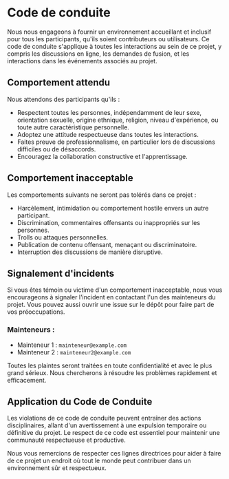 # Code de conduite

Nous nous engageons à fournir un environnement accueillant et inclusif pour tous les participants, qu'ils soient contributeurs ou utilisateurs. Ce code de conduite s'applique à toutes les interactions au sein de ce projet, y compris les discussions en ligne, les demandes de fusion, et les interactions dans les événements associés au projet.

## Comportement attendu

Nous attendons des participants qu'ils :

- Respectent toutes les personnes, indépendamment de leur sexe, orientation sexuelle, origine ethnique, religion, niveau d'expérience, ou toute autre caractéristique personnelle.
- Adoptez une attitude respectueuse dans toutes les interactions.
- Faites preuve de professionnalisme, en particulier lors de discussions difficiles ou de désaccords.
- Encouragez la collaboration constructive et l'apprentissage.

## Comportement inacceptable

Les comportements suivants ne seront pas tolérés dans ce projet :

- Harcèlement, intimidation ou comportement hostile envers un autre participant.
- Discrimination, commentaires offensants ou inappropriés sur les personnes.
- Trolls ou attaques personnelles.
- Publication de contenu offensant, menaçant ou discriminatoire.
- Interruption des discussions de manière disruptive.

## Signalement d'incidents

Si vous êtes témoin ou victime d'un comportement inacceptable, nous vous encourageons à signaler l'incident en contactant l'un des mainteneurs du projet. Vous pouvez aussi ouvrir une issue sur le dépôt pour faire part de vos préoccupations.

### Mainteneurs :

- Mainteneur 1 : `mainteneur@example.com`
- Mainteneur 2 : `mainteneur2@example.com`

Toutes les plaintes seront traitées en toute confidentialité et avec le plus grand sérieux. Nous chercherons à résoudre les problèmes rapidement et efficacement.

## Application du Code de Conduite

Les violations de ce code de conduite peuvent entraîner des actions disciplinaires, allant d'un avertissement à une expulsion temporaire ou définitive du projet. Le respect de ce code est essentiel pour maintenir une communauté respectueuse et productive.

Nous vous remercions de respecter ces lignes directrices pour aider à faire de ce projet un endroit où tout le monde peut contribuer dans un environnement sûr et respectueux.